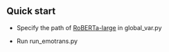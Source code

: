 ## Quick start
* Specify the path of [RoBERTa-large](https://huggingface.co/FacebookAI/roberta-large) in global_var.py

* Run run_emotrans.py